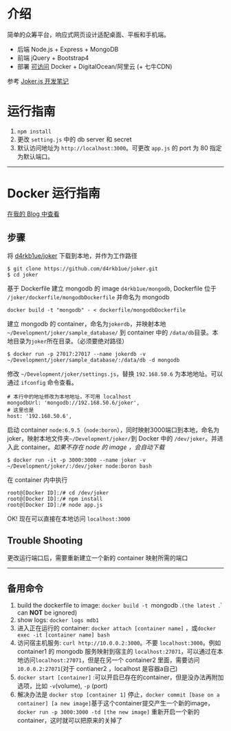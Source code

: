 # 介绍

简单的众筹平台，响应式网页设计适配桌面、平板和手机端。

- 后端 Node.js + Express + MongoDB
- 前端 jQuery + Bootstrap4
- 部署 [可访问](http://demo.drkbl.com/) Docker + DigitalOcean/阿里云 (+ 七牛CDN)

参考 [Joker.js 开发笔记](https://drkbl.com/tags/Nblog/) 

# 运行指南
1. `npm install`
2. 更改 `setting.js` 中的 db server 和 secret
3. 默认访问地址为 `http://localhost:3000`。可更改 `app.js` 的 port 为 80 指定为默认端口。

---

# Docker 运行指南

[在我的 Blog 中查看](https://drkbl.com/dockerize-nodejs-app/)

## 步骤
将 [d4rkb1ue/joker](https://github.com/d4rkb1ue/joker) 下载到本地，并作为工作路径
```
$ git clone https://github.com/d4rkb1ue/joker.git
$ cd joker
```


基于 Dockerfile 建立 mongodb 的 image `d4rkb1ue/mongodb`, Dockerfile 位于 `/joker/dockerfile/mongodbDockerfile` 并命名为 mongodb
```
docker build -t "mongodb" - < dockerfile/mongodbDockerfile    
```


建立 mongodb 的 container，命名为`jokerdb`，并映射本地`~/Development/joker/sample_database/` 到 container 中的 `/data/db`目录。本地目录为`joker`所在目录。（必须要绝对路径）
```
$ docker run -p 27017:27017 --name jokerdb -v ~/Development/joker/sample_database/:/data/db -d mongodb
```


修改 `~/Development/joker/settings.js`，替换 `192.168.50.6` 为本地地址。可以通过 `ifconfig` 命令查看。
```
# 本行中的地址修改为本地地址，不可用 localhost
mongodbUrl: 'mongodb://192.168.50.6/joker',
# 这里也是
host: '192.168.50.6',
```


启动 container `node:6.9.5`（`node:boron`），同时映射3000端口到本地，命名为joker，映射本地文件夹`~/Development/joker/`到 Docker 中的 `/dev/joker`。并进入此 container。*如果不存在 node 的 image ，会自动下载*
```
$ docker run -it -p 3000:3000 --name joker -v ~/Development/joker/:/dev/joker node:boron bash
```


在 container 内中执行
```
root@[Docker ID]:/# cd /dev/joker
root@[Docker ID]:/# npm install
root@[Docker ID]:/# node app.js 
```

OK! 
现在可以直接在本地访问 `localhost:3000`

## Trouble Shooting

更改运行端口后，需要重新建立一个新的 container 映射所需的端口

---
## 备用命令
1.  build the dockerfile to image: `docker build -t `mongodb .`(the latest `.` can **NOT** be ignored)
2. show logs: `docker logs mdb1`
3. 进入正在运行的 container: `docker attach [container name]` ，或`docker exec -it [container name] bash`
4. 访问宿主机服务: `curl http://10.0.0.2:3000`。不要 `localhost:3000`。例如 container1 的 mongodb 服务映射到宿主的 `localhost:27071`，可以通过在本地访问`localhost:27071`，但是在另一个 container2 里面，需要访问`10.0.0.2:27071`(对于 contianer2 ，localhost 是容器a自己)
5. `docker start [container]` :可以开启已存在的container，但是没办法再附加选项，比如 `-v`(volume), `-p` (port)
6. 解决办法是 `docker stop [container 1]` 停止，`docker commit [base on a container] [a new image]`基于这个container提交产生一个新的image，`docker run -p 3000:3000 -td [the new image]`  重新开启一个新的container，这时就可以把原来的关掉了



